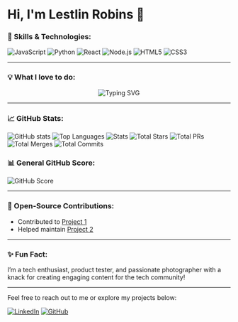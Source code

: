 # Hi, I'm Lestlin Robins 👋

### 🚀 Skills & Technologies:
![JavaScript](https://img.shields.io/badge/JavaScript-F0DB4F?style=for-the-badge&logo=javascript&logoColor=323330)
![Python](https://img.shields.io/badge/Python-3776AB?style=for-the-badge&logo=python&logoColor=white)
![React](https://img.shields.io/badge/React-61DAFB?style=for-the-badge&logo=react&logoColor=white)
![Node.js](https://img.shields.io/badge/Node.js-339933?style=for-the-badge&logo=node.js&logoColor=white)
![HTML5](https://img.shields.io/badge/HTML5-E34F26?style=for-the-badge&logo=html5&logoColor=white)
![CSS3](https://img.shields.io/badge/CSS3-1572B6?style=for-the-badge&logo=css3&logoColor=white)

---

### 💡 What I love to do:

<p align="center">
  <img src="https://readme-typing-svg.demolab.com?font=Fira+Code&weight=600&size=24&pause=1000&color=58A6FF&center=true&vCenter=true&width=435&lines=I+love+to+%3Ccode%2F%3E;I+love+to+%3Ctest%2F%3E;I+love+to+debug;I+love+to+develop...;Tech+Enthusiast+at+heart!" alt="Typing SVG" />
</p>

---

### 📈 GitHub Stats:
![GitHub stats](https://github-readme-stats.vercel.app/api?username=LestlinRobins&show_icons=true&theme=dark&card_width=500&hide_border=true)
![Top Languages](https://github-readme-stats.vercel.app/api/top-langs/?username=LestlinRobins&layout=compact&theme=dark&card_width=500&hide_border=true)
![Stats](https://github-readme-streak-stats.herokuapp.com/?user=LestlinRobins&theme=dark&hide_border=true)
![Total Stars](https://img.shields.io/github/stars/lestlinrobins?style=for-the-badge)
![Total PRs](https://img.shields.io/github/issues-pr/lestlinrobins?style=for-the-badge)
![Total Merges](https://img.shields.io/github/issues-pr-closed/lestlinrobins?style=for-the-badge)
![Total Commits](https://img.shields.io/github/commit-activity/y/lestlinrobins?style=for-the-badge)

### 📊 General GitHub Score:
![GitHub Score](https://img.shields.io/badge/GitHub%20Score-A%2B-brightgreen?style=for-the-badge)

---

### 💼 Open-Source Contributions:
- Contributed to [Project 1](https://github.com/xyz/project1)
- Helped maintain [Project 2](https://github.com/xyz/project2)

---

### ✨ Fun Fact:
I’m a tech enthusiast, product tester, and passionate photographer with a knack for creating engaging content for the tech community!

---

Feel free to reach out to me or explore my projects below:

[![LinkedIn](https://img.shields.io/badge/LinkedIn-0077B5?style=for-the-badge&logo=linkedin&logoColor=white)](https://linkedin.com/in/lestlinrobins)
[![GitHub](https://img.shields.io/badge/GitHub-181717?style=for-the-badge&logo=github&logoColor=white)](https://github.com/lestlinrobins)

